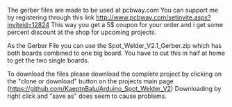 The gerber files are made to be used at pcbway.com You can support me by registering through this link http://www.pcbway.com/setinvite.aspx?inviteid=12824 This way you get a 5$ coupon for your order and i get some percent discount at the shop for upcoming projects.

As the Gerber File you can use the Spot_Welder_V2.1_Gerber.zip which has both boards combined to one big board. You have to cut this in half at home to get the two single boards.

To download the files please download the complete project by clicking on the "clone or download" button on the projects main page (https://github.com/KaeptnBalu/Arduino_Spot_Welder_V2) Downloading by right click and "save as" does seem to cause problems.
